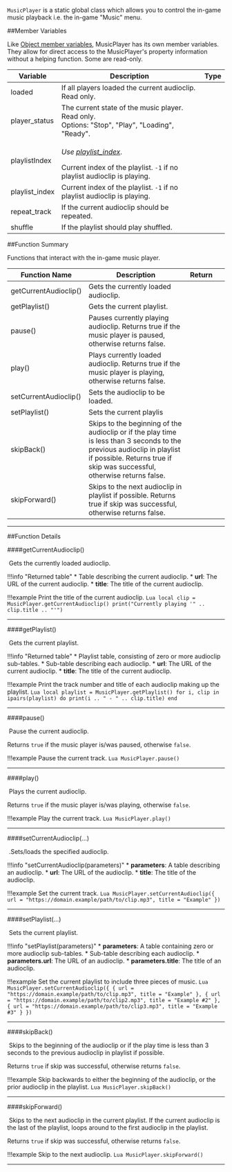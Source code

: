 `MusicPlayer` is a static global class which allows you to control the in-game music playback i.e. the in-game "Music" menu.

##Member Variables

Like [Object member variables](object.md#member-variables), MusicPlayer has its own member variables. They allow for direct access to the MusicPlayer's property information without a helping function. Some are read-only.

Variable | Description | Type
-- | -- | :--
<a class="anchor" id="loaded"></a>loaded | If all players loaded the current audioclip. Read only. | [<span class="tag boo"></span>](types.md)
<a class="anchor" id="player_status"></a>player_status | The current state of the music player. Read only. <br/>Options: "Stop", "Play", "Loading", "Ready". | [<span class="tag str"></span>](types.md)
<a class="anchor" id="playlistIndex"></a>playlistIndex |  <p>[<span class="tag deprecated"></span>](intro.md#deprecated) _Use [playlist_index](#playlist_index)_.</p>Current index of the playlist. `-1` if no playlist audioclip is playing. | [<span class="tag int"></span>](types.md)
<a class="anchor" id="playlist_index"></a>playlist_index | Current index of the playlist. `-1` if no playlist audioclip is playing. | [<span class="tag int"></span>](types.md)
<a class="anchor" id="repeat_track"></a>repeat_track | If the current audioclip should be repeated.  | [<span class="tag boo"></span>](types.md)
<a class="anchor" id="shuffle"></a>shuffle | If the playlist should play shuffled. | [<span class="tag boo"></span>](types.md)

##Function Summary

Functions that interact with the in-game music player.

Function Name | Description | Return | &nbsp;
-- | -- | -- | --
getCurrentAudioclip() | Gets the currently loaded audioclip. | [<span class="ret tab"></span>](types.md)| [<span class="i"></span>](#getcurrentaudioclip)
getPlaylist() | Gets the current playlist. | [<span class="ret tab"></span>](types.md)| [<span class="i"></span>](#getplaylist)
pause() | Pauses currently playing audioclip. Returns true if the music player is paused, otherwise returns false. | [<span class="ret boo"></span>](types.md)| [<span class="i"></span>](#pause)
play() | Plays currently loaded audioclip. Returns true if the music player is playing, otherwise returns false. | [<span class="ret boo"></span>](types.md) | [<span class="i"></span>](#play)
setCurrentAudioclip() | Sets the audioclip to be loaded. | [<span class="ret boo"></span>](types.md)| [<span class="i"></span>](#setcurrentaudioclip)
setPlaylist() | Sets the current playlis
skipBack() | Skips to the beginning of the audioclip or if the play time is less than 3 seconds to the previous audioclip in playlist if possible. Returns true if skip was successful, otherwise returns false. | [<span class="ret boo"></span>](types.md)| [<span class="i"></span>](#skipback)
skipForward() | Skips to the next audioclip in playlist if possible. Returns true if skip was successful, otherwise returns false. | [<span class="ret boo"></span>](types.md)| [<span class="i"></span>](#skipforward) | [<span class="ret boo"></span>](types.md)| [<span class="i"></span>](#setplaylist)

---

##Function Details

####getCurrentAudioclip()

[<span class="ret tab"></span>](types.md)&nbsp;Gets the currently loaded audioclip.

!!!info "Returned table"
	* [<span class="tag tab"></span>](types.md) Table describing the current audioclip.
		* [<span class="tag str"></span>](types.md) **url**: The URL of the current audioclip.
		* [<span class="tag str"></span>](types.md) **title**: The title of the current audioclip.

!!!example
    Print the title of the current audioclip.
    ``` Lua
    local clip = MusicPlayer.getCurrentAudioclip()
    print("Currently playing '" .. clip.title .. "'")
    ```

---

####getPlaylist()

[<span class="ret tab"></span>](types.md)&nbsp;Gets the current playlist.

!!!info "Returned table"
	* [<span class="tag tab"></span>](types.md) Playlist table, consisting of zero or more audioclip sub-tables.
        * [<span class="tag tab"></span>](types.md) Sub-table describing each audioclip.
            * [<span class="tag str"></span>](types.md) **url**: The URL of the current audioclip.
            * [<span class="tag str"></span>](types.md) **title**: The title of the current audioclip.

!!!example
    Print the track number and title of each audioclip making up the playlist.
    ``` Lua
    local playlist = MusicPlayer.getPlaylist()
    for i, clip in ipairs(playlist) do
        print(i .. " - " .. clip.title)
    end
    ```

---

####pause()

[<span class="ret boo"></span>](types.md)&nbsp;Pause the current audioclip.

Returns `true` if the music player is/was paused, otherwise `false`.

!!!example
    Pause the current track.
    ``` Lua
    MusicPlayer.pause()
    ```

---

####play()

[<span class="ret boo"></span>](types.md)&nbsp;Plays the current audioclip.

Returns `true` if the music player is/was playing, otherwise `false`.

!!!example
    Play the current track.
    ``` Lua
    MusicPlayer.play()
    ```

---

####setCurrentAudioclip(...)

[<span class="ret boo"></span>](types.md)&nbsp;.Sets/loads the specified audioclip.

!!!info "setCurrentAudioclip(parameters)"
    * [<span class="tag tab"></span>](types.md) **parameters**: A table describing an audioclip.
        * [<span class="tag str"></span>](types.md) **url**: The URL of the audioclip.
        * [<span class="tag str"></span>](types.md) **title**: The title of the audioclip.

!!!example
    Set the current track.
    ``` Lua
    MusicPlayer.setCurrentAudioclip({
        url = "https://domain.example/path/to/clip.mp3",
        title = "Example"
    })
    ```

---

####setPlaylist(...)

[<span class="ret boo"></span>](types.md)&nbsp;Sets the current playlist.

!!!info "setPlaylist(parameters)"
    * [<span class="tag tab"></span>](types.md) **parameters**: A table containing zero or more audioclip sub-tables.
        * [<span class="tag tab"></span>](types.md) Sub-table describing each audioclip.
            * [<span class="tag str"></span>](types.md) **parameters.url**: The URL of an audioclip.
            * [<span class="tag str"></span>](types.md) **parameters.title**: The title of an audioclip.

!!!example
    Set the current playlist to include three pieces of music.
    ``` Lua
    MusicPlayer.setCurrentAudioclip({
        {
            url = "https://domain.example/path/to/clip.mp3",
            title = "Example"
        },
        {
            url = "https://domain.example/path/to/clip2.mp3",
            title = "Example #2"
        },
        {
            url = "https://domain.example/path/to/clip3.mp3",
            title = "Example #3"
        }
    })
    ```

---

####skipBack()

[<span class="ret boo"></span>](types.md)&nbsp;Skips to the beginning of the audioclip or if the play time is less than 3 seconds to the previous audioclip in playlist if possible.

Returns `true` if skip was successful, otherwise returns `false`.

!!!example
    Skip backwards to either the beginning of the audioclip, or the prior audioclip in the playlist.
    ``` Lua
    MusicPlayer.skipBack()
    ```

---

####skipForward()

[<span class="ret boo"></span>](types.md)&nbsp;Skips to the next audioclip in the current playlist. If the current
audioclip is the last of the playlist, loops around to the first audioclip in the playlist.


Returns `true` if skip was successful, otherwise returns `false`.


!!!example
    Skip to the next audioclip.
    ``` Lua
    MusicPlayer.skipForward()
    ```

---
